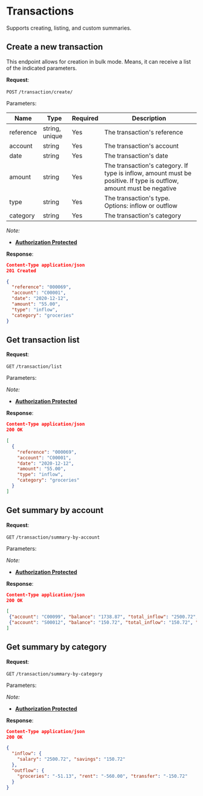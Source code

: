 # Transactions
Supports creating, listing, and custom summaries.

## Create a new transaction
This endpoint allows for creation in bulk mode. Means, it can receive a list of the indicated parameters.

**Request**:

`POST` `/transaction/create/`

Parameters:

Name       | Type           | Required | Description
-----------|----------------|----------|------------
reference  | string, unique | Yes      | The transaction's reference
account    | string         | Yes      | The transaction's account
date       | string         | Yes      | The transaction's date
amount     | string         | Yes      | The transaction's category. If type is inflow, amount must be positive. If type is outflow, amount must be negative
type       | string         | Yes      | The transaction's type. Options: inflow or outflow
category   | string         | Yes      | The transaction's category

*Note:*

- **[Authorization Protected](authentication.md)**

**Response**:

```json
Content-Type application/json
201 Created

{
  "reference": "000069",
  "account": "C00001",
  "date": "2020-12-12",
  "amount": "55.00",
  "type": "inflow",
  "category": "groceries"
}
```

## Get transaction list

**Request**:

`GET` `/transaction/list`

Parameters:

*Note:*

- **[Authorization Protected](authentication.md)**

**Response**:

```json
Content-Type application/json
200 OK

[
  {
    "reference": "000069",
    "account": "C00001",
    "date": "2020-12-12",
    "amount": "55.00",
    "type": "inflow",
    "category": "groceries"
  }
]
```

## Get summary by account

**Request**:

`GET` `/transaction/summary-by-account`

Parameters:

*Note:*

- **[Authorization Protected](authentication.md)**

**Response**:

```json
Content-Type application/json
200 OK

[
 {"account": "C00099", "balance": "1738.87", "total_inflow": "2500.72", "total_outflow": "-761.85"},
 {"account": "S00012", "balance": "150.72", "total_inflow": "150.72", "total_outflow": "0.00"},
]
```

## Get summary by category

**Request**:

`GET` `/transaction/summary-by-category`

Parameters:

*Note:*

- **[Authorization Protected](authentication.md)**

**Response**:

```json
Content-Type application/json
200 OK

{
  "inflow": {
    "salary": "2500.72", "savings": "150.72"
  },
  "outflow": {
    "groceries": "-51.13", "rent": "-560.00", "transfer": "-150.72"
  }
}
```

